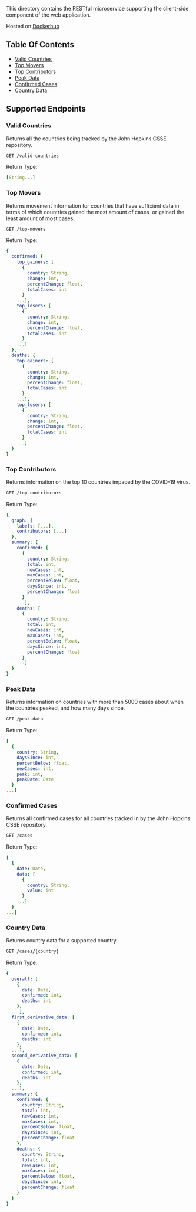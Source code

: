This directory contains the RESTful microservice supporting the client-side component of the web application.

Hosted on [Dockerhub](https://hub.docker.com/r/sashaobucina/coronatracker)

## Table Of Contents

  - [Valid Countries](#valid-countries)
  - [Top Movers](#top-movers)
  - [Top Contributors](#top-contributors)
  - [Peak Data](#peak-data)
  - [Confirmed Cases](#confirmed-cases)
  - [Country Data](#country-data)

## Supported Endpoints

### Valid Countries

Returns all the countries being tracked by the John Hopkins CSSE repository.

```bash
GET /valid-countries
```

Return Type:

```yaml
[String...]
```

### Top Movers

Returns movement information for countries that have sufficient data in terms of which countries gained the most amount of cases, or gained the least amount of most cases.

```bash
GET /top-movers
```

Return Type:

```yaml
{
  confirmed: {
    top_gainers: [
      {
        country: String,
        change: int,
        percentChange: float,
        totalCases: int
      }
    ...],
    top_losers: [
      {
        country: String,
        change: int,
        percentChange: float,
        totalCases: int
      }
    ...]
  },
  deaths: {
    top_gainers: [
      {
        country: String,
        change: int,
        percentChange: float,
        totalCases: int
      }
    ...],
    top_losers: [
      {
        country: String,
        change: int,
        percentChange: float,
        totalCases: int
      }
    ...]
  }
}
```

### Top Contributors

Returns information on the top 10 countries impaced by the COVID-19 virus.

```bash
GET /top-contributors
```

Return Type:

```yaml
{
  graph: {
    labels: [...],
    contributors: [...]
  },
  summary: {
    confirmed: [
      {
        country: String,
        total: int,
        newCases: int,
        maxCases: int,
        percentBelow: float,
        daysSince: int,
        percentChange: float
      }
    ...],
    deaths: [
      {
        country: String,
        total: int,
        newCases: int,
        maxCases: int,
        percentBelow: float,
        daysSince: int,
        percentChange: float
      }
    ...]
  }
}
```

### Peak Data

Returns information on countries with more than 5000 cases about when the countries peaked, and how many days since.

```bash
GET /peak-data
```

Return Type:

```yaml
[
  {
    country: String,
    daysSince: int,
    percentBelow: float,
    newCases: int,
    peak: int,
    peakDate: Date
  }
...]
```

### Confirmed Cases

Returns all confirmed cases for all countries tracked in by the John Hopkins CSSE repository.

```bash
GET /cases
```

Return Type:

```yaml
[
  {
    date: Date,
    data: [
      {
        country: String,
        value: int
      }
    ...]
  }
...]
```

### Country Data

Returns country data for a supported country.

```bash
GET /cases/{country}
```

Return Type:

```yaml
{
  overall: [
    {
      date: Date,
      confirmed: int,
      deaths: int
    },
  ...],
  first_derivative_data: [
    {
      date: Date,
      confirmed: int,
      deaths: int
    },
  ...],
  second_derivative_data: [
    {
      date: Date,
      confirmed: int,
      deaths: int
    },
  ...],
  summary: {
    confirmed: {
      country: String,
      total: int,
      newCases: int,
      maxCases: int,
      percentBelow: float,
      daysSince: int,
      percentChange: float
    },
    deaths: {
      country: String,
      total: int,
      newCases: int,
      maxCases: int,
      percentBelow: float,
      daysSince: int,
      percentChange: float
    }
  }
}
```
